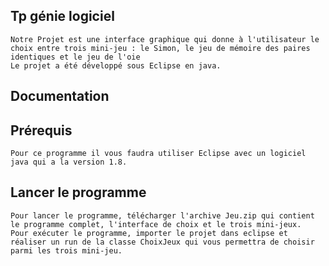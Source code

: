 Tp génie logiciel
----------------------------------------------------------

    Notre Projet est une interface graphique qui donne à l'utilisateur le choix entre trois mini-jeu : le Simon, le jeu de mémoire des paires identiques et le jeu de l'oie
    Le projet a été développé sous Eclipse en java.

Documentation
----------------------------------------------------------

   Prérequis
----------------------------------------------------------

    Pour ce programme il vous faudra utiliser Eclipse avec un logiciel java qui a la version 1.8.

   Lancer le programme
----------------------------------------------------------

    Pour lancer le programme, télécharger l'archive Jeu.zip qui contient le programme complet, l'interface de choix et le trois mini-jeux.
    Pour exécuter le programme, importer le projet dans eclipse et réaliser un run de la classe ChoixJeux qui vous permettra de choisir parmi les trois mini-jeu.
